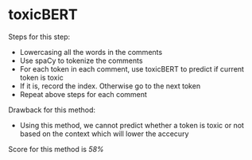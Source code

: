# toxicBERT

Steps for this step:
* Lowercasing all the words in the comments
* Use spaCy to tokenize the comments
* For each token in each comment, use toxicBERT to predict if current token is toxic
* If it is, record the index. Otherwise go to the next token
* Repeat above steps for each comment

Drawback for this method:
* Using this method, we cannot predict whether a token is toxic or not based on the context which will lower the accecury

Score for this method is *58%*